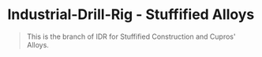 # Industrial-Drill-Rig - Stuffified Alloys
> 
> This is the branch of IDR for Stuffified Construction and Cupros' Alloys.
> 